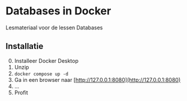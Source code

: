 # Databases in Docker
Lesmateriaal voor de lessen Databases

## Installatie

0. Installeer Docker Desktop
1. Unzip
2. `docker compose up -d`
3. Ga in een browser naar [http://127.0.0.1:8080](http://127.0.0.1:8080)
4. ...
5. Profit


